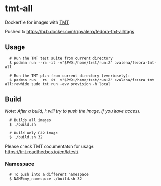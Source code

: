 # tmt-all
Dockerfile for images with [TMT](https://github.com/psss/tmt/).

Pushed to https://hub.docker.com/r/pvalena/fedora-tmt-all/tags

## Usage

```
  # Run the TMT test suite from current directory
  $ podman run --rm -it -v"$PWD:/home/test/run:Z" pvalena/fedora-tmt-all
  
  # Run the TMT plan from current directory (vverbosely):
  $ podman run --rm -it -v"$PWD:/home/test/run:Z" pvalena/fedora-tmt-all:rawhide sudo tmt run -avv provision -h local
```

## Build

_Note: After a build, it will try to push the image, if you have access._

```
  # Builds all images
  $ ./build.sh
```
```
  # Build only F32 image
  $ ./build.sh 32
```
Please check TMT documentaton for usage: https://tmt.readthedocs.io/en/latest/

### Namespace

```
  # To push into a different namespace
  $ NAME=my_namespace ./build.sh 32
```
